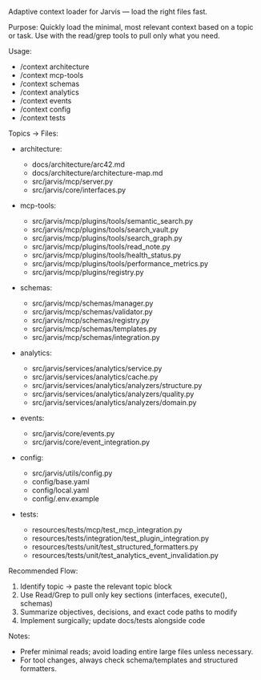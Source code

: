Adaptive context loader for Jarvis — load the right files fast.

Purpose: Quickly load the minimal, most relevant context based on a topic or task. Use with the read/grep tools to pull only what you need.

Usage:
- /context architecture
- /context mcp-tools
- /context schemas
- /context analytics
- /context events
- /context config
- /context tests

Topics → Files:
- architecture:
  - docs/architecture/arc42.md
  - docs/architecture/architecture-map.md
  - src/jarvis/mcp/server.py
  - src/jarvis/core/interfaces.py

- mcp-tools:
  - src/jarvis/mcp/plugins/tools/semantic_search.py
  - src/jarvis/mcp/plugins/tools/search_vault.py
  - src/jarvis/mcp/plugins/tools/search_graph.py
  - src/jarvis/mcp/plugins/tools/read_note.py
  - src/jarvis/mcp/plugins/tools/health_status.py
  - src/jarvis/mcp/plugins/tools/performance_metrics.py
  - src/jarvis/mcp/plugins/registry.py

- schemas:
  - src/jarvis/mcp/schemas/manager.py
  - src/jarvis/mcp/schemas/validator.py
  - src/jarvis/mcp/schemas/registry.py
  - src/jarvis/mcp/schemas/templates.py
  - src/jarvis/mcp/schemas/integration.py

- analytics:
  - src/jarvis/services/analytics/service.py
  - src/jarvis/services/analytics/cache.py
  - src/jarvis/services/analytics/analyzers/structure.py
  - src/jarvis/services/analytics/analyzers/quality.py
  - src/jarvis/services/analytics/analyzers/domain.py

- events:
  - src/jarvis/core/events.py
  - src/jarvis/core/event_integration.py

- config:
  - src/jarvis/utils/config.py
  - config/base.yaml
  - config/local.yaml
  - config/.env.example

- tests:
  - resources/tests/mcp/test_mcp_integration.py
  - resources/tests/integration/test_plugin_integration.py
  - resources/tests/unit/test_structured_formatters.py
  - resources/tests/unit/test_analytics_event_invalidation.py

Recommended Flow:
1) Identify topic → paste the relevant topic block
2) Use Read/Grep to pull only key sections (interfaces, execute(), schemas)
3) Summarize objectives, decisions, and exact code paths to modify
4) Implement surgically; update docs/tests alongside code

Notes:
- Prefer minimal reads; avoid loading entire large files unless necessary.
- For tool changes, always check schema/templates and structured formatters.
